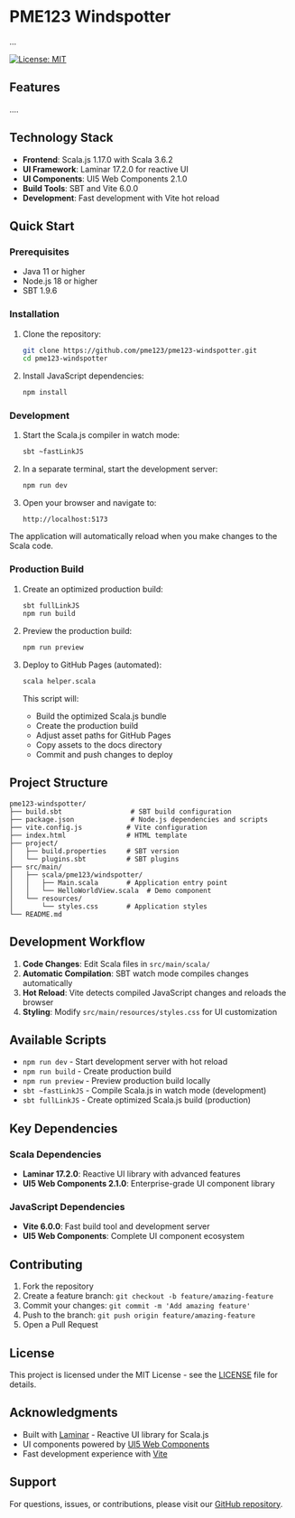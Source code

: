 # PME123 Windspotter

...

[![License: MIT](https://img.shields.io/badge/License-MIT-yellow.svg)](https://opensource.org/licenses/MIT)

## Features

....

## Technology Stack

- **Frontend**: Scala.js 1.17.0 with Scala 3.6.2
- **UI Framework**: Laminar 17.2.0 for reactive UI
- **UI Components**: UI5 Web Components 2.1.0
- **Build Tools**: SBT and Vite 6.0.0
- **Development**: Fast development with Vite hot reload

## Quick Start

### Prerequisites

- Java 11 or higher
- Node.js 18 or higher
- SBT 1.9.6

### Installation

1. Clone the repository:
   ```bash
   git clone https://github.com/pme123/pme123-windspotter.git
   cd pme123-windspotter
   ```

2. Install JavaScript dependencies:
   ```bash
   npm install
   ```

### Development

1. Start the Scala.js compiler in watch mode:
   ```bash
   sbt ~fastLinkJS
   ```

2. In a separate terminal, start the development server:
   ```bash
   npm run dev
   ```

3. Open your browser and navigate to:
   ```
   http://localhost:5173
   ```

The application will automatically reload when you make changes to the Scala code.

### Production Build

1. Create an optimized production build:
   ```bash
   sbt fullLinkJS
   npm run build
   ```

2. Preview the production build:
   ```bash
   npm run preview
   ```

3. Deploy to GitHub Pages (automated):
   ```bash
   scala helper.scala
   ```
   
   This script will:
   - Build the optimized Scala.js bundle
   - Create the production build
   - Adjust asset paths for GitHub Pages
   - Copy assets to the docs directory
   - Commit and push changes to deploy

## Project Structure

```
pme123-windspotter/
├── build.sbt                 # SBT build configuration
├── package.json              # Node.js dependencies and scripts
├── vite.config.js           # Vite configuration
├── index.html               # HTML template
├── project/
│   ├── build.properties     # SBT version
│   └── plugins.sbt          # SBT plugins
├── src/main/
│   ├── scala/pme123/windspotter/
│   │   ├── Main.scala       # Application entry point
│   │   └── HelloWorldView.scala  # Demo component
│   └── resources/
│       └── styles.css       # Application styles
└── README.md
```

## Development Workflow

1. **Code Changes**: Edit Scala files in `src/main/scala/`
2. **Automatic Compilation**: SBT watch mode compiles changes automatically
3. **Hot Reload**: Vite detects compiled JavaScript changes and reloads the browser
4. **Styling**: Modify `src/main/resources/styles.css` for UI customization

## Available Scripts

- `npm run dev` - Start development server with hot reload
- `npm run build` - Create production build
- `npm run preview` - Preview production build locally
- `sbt ~fastLinkJS` - Compile Scala.js in watch mode (development)
- `sbt fullLinkJS` - Create optimized Scala.js build (production)

## Key Dependencies

### Scala Dependencies
- **Laminar 17.2.0**: Reactive UI library with advanced features
- **UI5 Web Components 2.1.0**: Enterprise-grade UI component library

### JavaScript Dependencies
- **Vite 6.0.0**: Fast build tool and development server
- **UI5 Web Components**: Complete UI component ecosystem

## Contributing

1. Fork the repository
2. Create a feature branch: `git checkout -b feature/amazing-feature`
3. Commit your changes: `git commit -m 'Add amazing feature'`
4. Push to the branch: `git push origin feature/amazing-feature`
5. Open a Pull Request

## License

This project is licensed under the MIT License - see the [LICENSE](LICENSE) file for details.

## Acknowledgments

- Built with [Laminar](https://laminar.dev/) - Reactive UI library for Scala.js
- UI components powered by [UI5 Web Components](https://sap.github.io/ui5-webcomponents/)
- Fast development experience with [Vite](https://vitejs.dev/)

## Support

For questions, issues, or contributions, please visit our [GitHub repository](https://github.com/pme123/pme123-windspotter).
